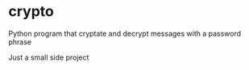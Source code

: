 # crypto
Python program that cryptate and decrypt messages with a password phrase

Just a small side project
